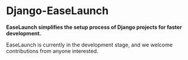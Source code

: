 # Django-EaseLaunch
**EaseLaunch simplifies the setup process of Django projects for faster development.**

EaseLaunch is currently in the development stage, and we welcome contributions from anyone interested.
